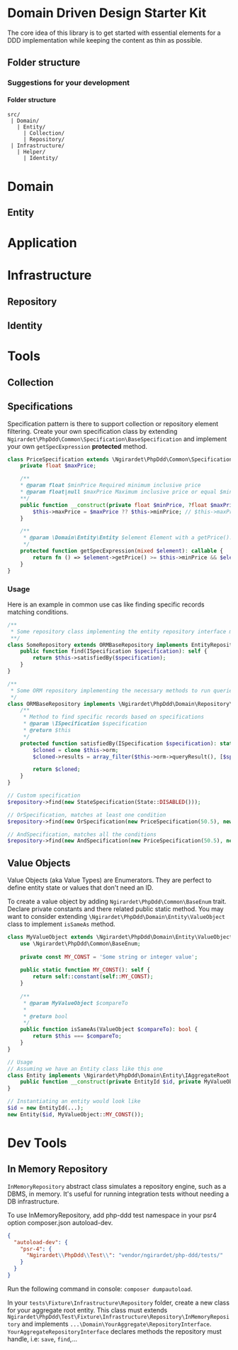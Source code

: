 # Domain Driven Design Starter Kit
The core idea of this library is to get started with essential elements for a DDD implementation while keeping the content as thin as possible.


## Folder structure

### Suggestions for your development
#### Folder structure
```text
src/
 | Domain/
   | Entity/
     | Collection/
     | Repository/
 | Infrastructure/
   | Helper/
     | Identity/
```

# Domain
## Entity

# Application

# Infrastructure
## Repository
## Identity

# Tools
## Collection
## Specifications
Specification pattern is there to support collection or repository element filtering.
Create your own specification class by extending `Ngirardet\PhpDdd\Common\Specification\BaseSpecification` and implement your own `getSpecExpression` **protected** method.

```php
class PriceSpecification extends \Ngirardet\PhpDdd\Common\Specification\BaseSpecification {
    private float $maxPrice;

    /**
    * @param float $minPrice Required minimum inclusive price
    * @param float|null $maxPrice Maximum inclusive price or equal $minPrice if null
    **/
    public function __construct(private float $minPrice, ?float $maxPrice = null) {
        $this->maxPrice = $maxPrice ?? $this->minPrice; // $this->maxPrice will equal $this->minPrice if omitted
    }

    /**
     * @param \Domain\Entity\Entity $element Element with a getPrice(): float method
     */
    protected function getSpecExpression(mixed $element): callable {
        return fn () => $element->getPrice() >= $this->minPrice && $element->getPrice() <= $this->maxPrice;
    }
}
```
### Usage
Here is an example in common use cas like finding specific records matching conditions.
```php
/**
 * Some repository class implementing the entity repository interface methods.
 **/
class SomeRepository extends ORMBaseRepository implements EntityRepositoryInterface {
    public function find(ISpecification $specification): self {
        return $this->satisfiedBy($specification);
    }
}

/**
 * Some ORM repository implementing the necessary methods to run queries 
 */
class ORMBaseRepository implements \Ngirardet\PhpDdd\Domain\Repository\IRepository {
    /**
     * Method to find specific records based on specifications 
     * @param \ISpecification $specification
     * @return $this
     */
    protected function satisfiedBy(ISpecification $specification): static {
        $cloned = clone $this->orm;
        $cloned->results = array_filter($this->orm->queryResult(), [$specification, 'isSatisfiedBy']);

        return $cloned;
    }
}

// Custom specification
$repository->find(new StateSpecification(State::DISABLED()));

// OrSpecification, matches at least one condition
$repository->find(new OrSpecification(new PriceSpecification(50.5), new StateSpecification(State::DISABLED())));

// AndSpecification, matches all the conditions
$repository->find(new AndSpecification(new PriceSpecification(50.5), new StateSpecification(State::ACTIVE())));
```

## Value Objects
Value Objects (aka Value Types) are Enumerators. They are perfect to define entity state or values that don't need an ID.

To create a value object by adding `Ngirardet\PhpDdd\Common\BaseEnum` trait.
Declare private constants and there related public static method.
You may want to consider extending `\Ngirardet\PhpDdd\Domain\Entity\ValueObject` class to implement `isSameAs` method.
```php
class MyValueObject extends \Ngirardet\PhpDdd\Domain\Entity\ValueObject {
    use \Ngirardet\PhpDdd\Common\BaseEnum;
    
    private const MY_CONST = 'Some string or integer value';
    
    public static function MY_CONST(): self {
        return self::constant(self::MY_CONST);
    }
    
    /**
     * @param MyValueObject $compareTo
     *
     * @return bool
     */
    public function isSameAs(ValueObject $compareTo): bool {
        return $this === $compareTo;
    }
}

// Usage
// Assuming we have an Entity class like this one
class Entity implements \Ngirardet\PhpDdd\Domain\Entity\IAggregateRoot {
    public function __construct(private EntityId $id, private MyValueObject $valueObject) {}
}

// Instantiating an entity would look like
$id = new EntityId(...);
new Entity($id, MyValueObject::MY_CONST());
```
# Dev Tools
## In Memory Repository
`InMemoryRepository` abstract class simulates a repository engine, such as a DBMS, in memory. It's useful for running integration tests without needing a DB infrastructure.

To use InMemoryRepository, add php-ddd test namespace in your psr4 option composer.json autoload-dev.
```json lines
{
  "autoload-dev": {
    "psr-4": {
      "Ngirardet\\PhpDdd\\Test\\": "vendor/ngirardet/php-ddd/tests/"
    }
  }
}
```
Run the following command in console: `composer dumpautoload`.

In your `tests\Fixture\Infrastructure\Repository` folder, create a new class for your aggregate root entity. This class must extends `Ngirardet\PhpDdd\Test\Fixture\Infrastructure\Repository\InMemoryRepository` and implements `...\Domain\YourAggregate\RepositoryInterface`.
`YourAggregateRepositoryInterface` declares methods the repository must handle, i.e: `save`, `find`,...
